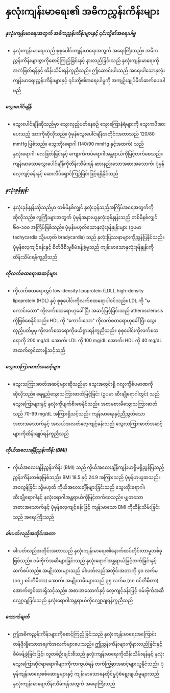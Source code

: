 # နှလုံးကျန်းမာရေး၏ အဓိကညွှန်းကိန်းများ

##### နှလုံးကျန်းမာရေးအတွက် အဓိကညွှန်းကိန်းများနှင့် ၎င်းတို့၏အရေးပါမှု
* နှလုံးကျန်းမာရေးသည် စုစုပေါင်းကျန်းမာရေးအတွက် အရေးကြီးသည်။ အဓိကညွှန်းကိန်းများစွာကိုစောင့်ကြည့်ခြင်းနှင့် နားလည်ခြင်းသည် နှလုံးကျန်းမာရေးကိုအကဲဖြတ်ရန်နှင့် ထိန်းသိမ်းရန်ကူညီသည်။ ဤဆောင်းပါးသည် အရေးပါသောနှလုံးကျန်းမာရေးညွှန်းကိန်းများနှင့် ၎င်းတို့၏အရေးပါမှုကို အကျဉ်းချုပ်မိတ်ဆက်ပေးပါမည်

##### သွေးပေါင်ချိန်
* သွေးပေါင်ချိန်ဆိုသည်မှာ သွေးလှည့်ပတ်နေစဉ် သွေးကြောနံရံများကို သွေးကဖိအားပေးသည့် အားကိုဆိုလိုသည်။ ပုံမှန်သွေးပေါင်ချိန်အတိုင်းအတာသည် 120/80 mmHg ဖြစ်သည်။ သွေးတိုးရောဂါ (140/90 mmHg နှင့်အထက်) သည် နှလုံးရောဂါ၊ လေဖြတ်ခြင်းနှင့် ကျောက်ကပ်ရောဂါအန္တရာယ်ကိုမြင့်တက်စေသည်။ ကျန်းမာသောသွေးပေါင်ချိန်ကိုထိန်းသိမ်းရန် ဆားနည်းသောအစားအသောက်၊ ပုံမှန်လေ့ကျင့်ခန်းနှင့် ဆေးလိပ်ရှောင်ကြဉ်ခြင်းဖြင့်ရရှိနိုင်သည်

##### နှလုံးခုန်နှုန်း
* နှလုံးခုန်နှုန်းဆိုသည်မှာ တစ်မိနစ်လျှင် နှလုံးခုန်သည့်အကြိမ်အရေအတွက်ကိုဆိုလိုသည်။ လူကြီးများအတွက် ပုံမှန်အနားယူနှလုံးခုန်နှုန်းသည် တစ်မိနစ်လျှင် ၆၀-၁၀၀ အကြိမ်ဖြစ်သည်။ ပုံမှန်မဟုတ်သောနှလုံးခုန်နှုန်းများ (ဥပမာ tachycardia သို့မဟုတ် bradycardia) သည် နှလုံးပြဿနာများကိုညွှန်ပြနိုင်သည်။ ပုံမှန်လေ့ကျင့်ခန်းနှင့် စိတ်ဖိစီးမှုစီမံခန့်ခွဲမှုသည် ကျန်းမာသောနှလုံးခုန်နှုန်းကိုထိန်းသိမ်းရန်ကူညီသည်

##### ကိုလက်စထရောအဆင့်များ
* ကိုလက်စထရောတွင် low-density lipoprotein (LDL), high-density lipoprotein (HDL) နှင့် စုစုပေါင်းကိုလက်စထရောပါဝင်သည်။ LDL ကို "မကောင်းသော" ကိုလက်စထရောဟုခေါ်ပြီး အဆင့်မြင့်ခြင်းသည် atherosclerosis ကိုဖြစ်စေနိုင်သည်။ HDL ကို "ကောင်းသော" ကိုလက်စထရောဟုခေါ်ပြီး သွေးလှည့်ပတ်မှုမှ ကိုလက်စထရောကိုဖယ်ရှားရန်ကူညီသည်။ စုစုပေါင်းကိုလက်စထရောကို 200 mg/dL အောက်၊ LDL ကို 100 mg/dL အောက်၊ HDL ကို 40 mg/dL အထက်တွင်ထားရှိသင့်သည်

##### သွေးသကြားဓာတ်အဆင့်များ
* သွေးသကြားဓာတ်အဆင့်များဆိုသည်မှာ သွေးအတွင်းရှိ ဂလူးကို့စ်ပမာဏကိုဆိုလိုသည်။ ရေရှည်သွေးသကြားဓာတ်မြင့်ခြင်း (ဥပမာ ဆီးချိုရောဂါတွင်) သည် သွေးကြောများနှင့် နှလုံးကိုပျက်စီးစေနိုင်သည်။ အစာမစားမီသွေးသကြားဓာတ်သည် 70-99 mg/dL အကြားရှိသင့်သည်။ ကျန်းမာရေးနှင့်ညီညွတ်သောအစားအသောက်နှင့် အလယ်အလတ်လေ့ကျင့်ခန်းသည် သွေးသကြားဓာတ်အဆင့်များကိုထိန်းချုပ်ရန်ကူညီသည်

##### ကိုယ်အလေးချိန်ညွှန်းကိန်း (BMI)
* ကိုယ်အလေးချိန်ညွှန်းကိန်း (BMI) သည် ကိုယ်အလေးချိန်ကျန်းမာရှိမရှိညွှန်ပြသည့်ညွှန်းကိန်းတစ်ခုဖြစ်သည်။ BMI 18.5 နှင့် 24.9 အကြားသည် ပုံမှန်ဟုယူဆသည်။ အဝလွန်ခြင်း သို့မဟုတ် ကိုယ်အလေးချိန်များခြင်းသည် သွေးတိုးရောဂါ၊ ဆီးချိုရောဂါနှင့် နှလုံးရောဂါအန္တရာယ်ကိုမြင့်တက်စေသည်။ မျှတသောအစားအသောက်နှင့် ပုံမှန်လေ့ကျင့်ခန်းဖြင့် ကျန်းမာသော BMI ကိုထိန်းသိမ်းခြင်းသည် အရေးကြီးသည်

##### ခါးပတ်လည်အတိုင်းအတာ
* ခါးပတ်လည်အတိုင်းအတာသည် နှလုံးကျန်းမာရေး၏နောက်ထပ်တိုင်းတာမှုတစ်ခုဖြစ်သည်။ ဝမ်းဗိုက်အဆီများခြင်းသည် နှလုံးရောဂါအန္တရာယ်မြင့်တက်ခြင်းနှင့်ဆက်စပ်သည်။ အမျိုးသားများသည် ခါးပတ်လည်အတိုင်းအတာကို ၄၀ လက်မ (၁၀၂ စင်တီမီတာ) အောက်၊ အမျိုးသမီးများသည် ၃၅ လက်မ (၈၈ စင်တီမီတာ) အောက်တွင်ထားရှိသင့်သည်။ အစားအသောက်နှင့် လေ့ကျင့်ခန်းဖြင့် ဝမ်းဗိုက်အဆီလျှော့ချခြင်းသည် နှလုံးရောဂါအန္တရာယ်ကိုလျှော့ချရန်ကူညီသည်

##### ကောက်ချက်
* ဤအဓိကညွှန်းကိန်းများကိုစောင့်ကြည့်ခြင်းသည် နှလုံးကျန်းမာရေးအကြောင်း တန်ဖိုးရှိသောအချက်အလက်များပေးသည်။ ဤညွှန်းကိန်းများကိုနားလည်ခြင်းနှင့် စီမံခန့်ခွဲခြင်းဖြင့်၊ လူတစ်ဦးချင်းစီသည် နှလုံးကျန်းမာရေးကိုထိန်းသိမ်းရန်နှင့် နှလုံးသွေးကြောဆိုင်ရာရောဂါများကိုကာကွယ်ရန် တက်ကြွစွာအဆင့်များယူနိုင်သည်။ ပုံမှန်ကျန်းမာရေးစစ်ဆေးမှုများနှင့် ကျန်းမာသောနေထိုင်မှုပုံစံရွေးချယ်မှုများသည် နှလုံးကျန်းမာရေးထိန်းသိမ်းရန်အတွက် အရေးကြီးသည်